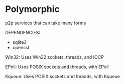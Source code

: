 # Polymorphic
p2p services that can take many forms

DEPENDENCIES:

- sqlite3
- openssl

Win32: Uses Win32 sockets, threads, and IOCP

EPoll: Uses POSIX sockets and threads, with EPoll

Kqueue: Uses POSIX sockets and threads, with Kqueue
